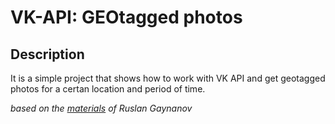 # VK-API: GEOtagged photos

## Description

It is a simple project that shows how to work with VK API and get geotagged photos for a certan location and period of time.

*based on the [materials](https://gainanov.pro/rus-blog/programming/vk-favourite-places-for-photo/) of Ruslan Gaynanov*
